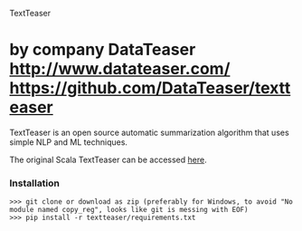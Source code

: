 TextTeaser 

by company DataTeaser http://www.datateaser.com/ https://github.com/DataTeaser/textteaser
=============

TextTeaser is an open source automatic summarization algorithm that uses simple NLP and ML techniques.

The original Scala TextTeaser can be accessed [here](https://github.com/MojoJolo/textteaser).

### Installation

    >>> git clone or download as zip (preferably for Windows, to avoid "No module named copy_reg", looks like git is messing with EOF)
    >>> pip install -r textteaser/requirements.txt
